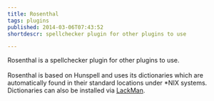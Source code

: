 ```yaml
---
title: Rosenthal
tags: plugins
published: 2014-03-06T07:43:52
shortdescr: spellchecker plugin for other plugins to use

---
```


Rosenthal is a spellchecker plugin for other plugins to use.\
\
Rosenthal is based on Hunspell and uses its dictionaries which are
automatically found in their standard locations under \*NIX systems.
Dictionaries can also be installed via [LackMan](/plugins-lackman).